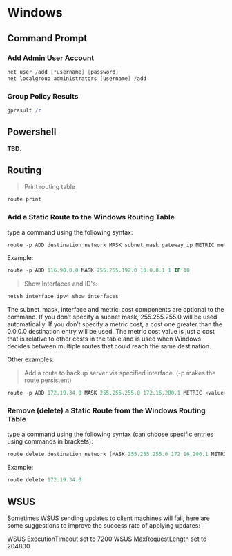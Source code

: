 # Windows

## Command Prompt

### Add Admin User Account

```powershell
net user /add [*username] [password]
net localgroup administrators [username] /add
```

### Group Policy Results

```powershell
gpresult /r
```

## Powershell

**TBD**.

## Routing

> Print routing table

```powershell
route print
```

### Add a Static Route to the Windows Routing Table

type a command using the following syntax:

```powershell
route -p ADD destination_network MASK subnet_mask gateway_ip METRIC metric_cost IF interface_id
```

Example:

```powershell
route -p ADD 116.90.0.0 MASK 255.255.192.0 10.0.0.1 1 IF 10
```

> Show Interfaces and ID's:

```powershell
netsh interface ipv4 show interfaces
```

The subnet_mask, interface and metric_cost components are optional to the command. If you don’t specify a subnet mask, 255.255.255.0 will be used automatically. If you don’t specify a metric cost, a cost one greater than the 0.0.0.0 destination entry will be used. The metric cost value is just a cost that is relative to other costs in the table and is used when Windows decides between multiple routes that could reach the same destination.

Other examples:

> Add a route to backup server via specified interface. (-p makes the route persistent)

```powershell
route -p ADD 172.19.34.0 MASK 255.255.255.0 172.16.200.1 METRIC <value> IF <interface_ID>
```

### Remove (delete) a Static Route from the Windows Routing Table

type a command using the following syntax (can choose specific entries using commands in brackets):

```powershell
route delete destination_network [MASK 255.255.255.0 172.16.200.1 METRIC <value> IF <if_ID>]
```

Example:

```powershell
route delete 172.19.34.0
```

## WSUS

Sometimes WSUS sending updates to client machines will fail, here are some suggestions to improve the success rate of applying updates:

WSUS ExecutionTimeout set to 7200
WSUS MaxRequestLength set to 204800
